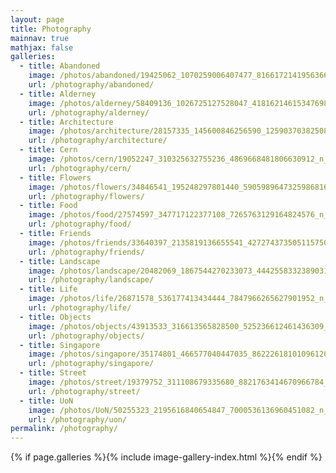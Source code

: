 ```yaml
---
layout: page
title: Photography
mainnav: true
mathjax: false
galleries:
  - title: Abandoned
    image: /photos/abandoned/19425062_1070259006407477_8166172141956366336_n_17885303698007984.jpg
    url: /photography/abandoned/
  - title: Alderney
    image: /photos/alderney/58409136_1026725127528047_4181621461534769868_n_17961575638267281.jpg
    url: /photography/alderney/
  - title: Architecture
    image: /photos/architecture/28157335_145600846256590_1259037038250819584_n_17868934402207163.jpg
    url: /photography/architecture/
  - title: Cern
    image: /photos/cern/19052247_310325632755236_4869668481806630912_n_17875207549076775.jpg
    url: /photography/cern/
  - title: Flowers
    image: /photos/flowers/34846541_195248297801440_5905989647325986816_n_17855469271270817.jpg
    url: /photography/flowers/
  - title: Food
    image: /photos/food/27574597_347717122377108_7265763129164824576_n_17850547318241949.jpg
    url: /photography/food/
  - title: Friends
    image: /photos/friends/33640397_2135819136655541_4272743735051157504_n_17877340318224924.jpg
    url: /photography/friends/
  - title: Landscape
    image: /photos/landscape/20482069_1867544270233073_4442558332389031936_n_17868753634139714.jpg
    url: /photography/landscape/
  - title: Life
    image: /photos/life/26871578_536177413434444_7847966265627901952_n_17924927452011413.jpg
    url: /photography/life/
  - title: Objects
    image: /photos/objects/43913533_316613565828500_525236612461436309_n_17964372550167062.jpg
    url: /photography/objects/
  - title: Singapore
    image: /photos/singapore/35174801_466577040447035_8622261810109612032_n_17883091624234148.jpg
    url: /photography/singapore/
  - title: Street
    image: /photos/street/19379752_311108679335680_8821763414670966784_n_17860158694165482.jpg
    url: /photography/street/
  - title: UoN
    image: /photos/UoN/50255323_2195616840654847_7000536136960451082_n_17859659776324015.jpg
    url: /photography/uon/
permalink: /photography/
---
```



{% if page.galleries %}{% include image-gallery-index.html %}{% endif %}
